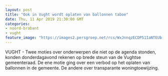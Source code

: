 ```yaml
---
layout: post
title: "Ook in Vught wordt oplaten van ballonnen taboe"
date: Thu, 11 Apr 2019 21:30:00 GMT
categories: 
- noord-brabant 
- vught 
feature_image: "https://images2.persgroep.net/rcs/WxJnnqzECDP51IaNTEUb-oeGPj0/diocontent/144896178/_fitwidth/400/?appId=21791a8992982cd8da851550a453bd7f&quality=0.7"
---
```


VUGHT - Twee moties over onderwerpen die niet op de agenda stonden, konden donderdagavond rekenen op brede steun van de Vughtse gemeenteraad. De ene motie ging over een verbod op het oplaten van ballonnen in de gemeente. De andere over transparante woningtoewijzing.
